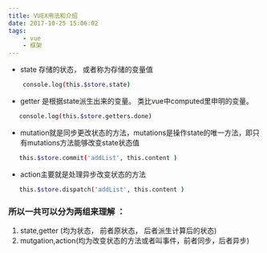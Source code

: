 ```yaml
---
title: VUEX用法和介绍
date: 2017-10-25 15:06:02
tags:
    - vue
    - 框架
---
```

* state 存储的状态， 或者称为存储的变量值
```bash
    console.log(this.$store.state)
```
  
* getter 是根据state派生出来的变量。   类比vue中computed里申明的变量。
```bash 
   console.log(this.$store.getters.done)
```
   
* mutation就是同步更改状态的方法，mutations是操作state的唯一方法，即只有mutations方法能够改变state状态值
```bash
   this.$store.commit('addList', this.content )
```
* action主要就是处理异步改变状态的方法
```bash
   this.$store.dispatch('addList', this.content )
```
   
### 所以一共可以分为两组来理解 ：  
1. state,getter  (均为状态， 前者原状态， 后者派生计算后的状态)
2. mutgation,action(均为改变状态的方法或者叫事件，前者同步，后者异步)
